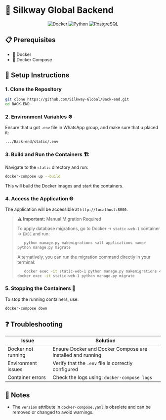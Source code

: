 # 🚀 Silkway Global Backend

<div align="center">

[![Docker](https://img.shields.io/badge/Docker-Ready-blue?style=for-the-badge&logo=docker)](https://www.docker.com/)
[![Python](https://img.shields.io/badge/Python-3.x-blue?style=for-the-badge&logo=python)](https://www.python.org/)
[![PostgreSQL](https://img.shields.io/badge/PostgreSQL-Database-blue?style=for-the-badge&logo=postgresql)](https://www.postgresql.org/)

</div>

## 📋 Prerequisites

- 🐳 Docker
- 🔄 Docker Compose

## 🔧 Setup Instructions

### 1. **Clone the Repository**
   ```bash
   git clone https://github.com/Silkway-Global/Back-end.git
   cd BACK-END
   ```

### 2. **Environment Variables** ⚙️
   
   Ensure that u got `.env` file in WhatsApp group, and make sure that u placed it:
   ```
   .../Back-end/static/.env
   ```


### 3. **Build and Run the Containers** 🏗️
   
   Navigate to the `static` directory and run:
   ```bash
   docker-compose up --build
   ```
   
   This will build the Docker images and start the containers.

### 4. **Access the Application** 🌐
   
   The application will be accessible at `http://localhost:8000`. 

   > **⚠️ Important:** Manual Migration Required
   > 
   > To apply database migrations, go to Docker → `static-web-1` container → `EXEC` and run:
   > ```bash
>    python manage.py makemigrations <all applications name>
   > python manage.py migrate
   > ```
   > 
   > Alternatively, you can run the migration command directly in your terminal:
   > ```bash
>    docker exec -it static-web-1 python manage.py makemigrations <all applications name>
   > docker exec -it static-web-1 python manage.py migrate
   > ```

### 5. **Stopping the Containers** 🛑
   
   To stop the running containers, use:
   ```bash
   docker-compose down
   ```

## ❓ Troubleshooting

| Issue | Solution |
|-------|----------|
| Docker not running | Ensure Docker and Docker Compose are installed and running |
| Environment issues | Verify that the `.env` file is correctly configured |
| Container errors | Check the logs using: `docker-compose logs` |

## 📝 Notes

- The `version` attribute in `docker-compose.yaml` is obsolete and can be removed or changed to avoid warnings.
